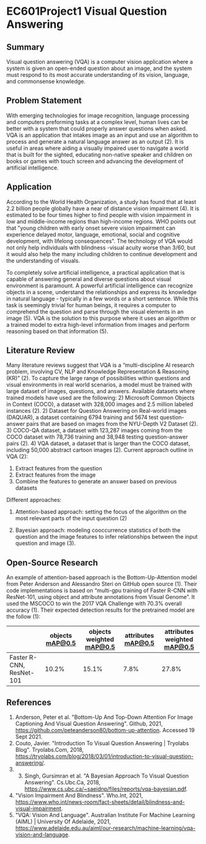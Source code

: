 # EC601Project1 Visual Question Answering
## Summary
Visual question answering (VQA) is a computer vision application where a system is given an open-ended question about an image, and the system must respond to its most accurate understanding of its vision, language, and commonsense knowledge. 

## Problem Statement
With emerging technologies for image recognition, language processing and computers preforming tasks at a complex level, human lives can be better with a system that could properly answer questions when asked. VQA is an application that intakes image as an input and use an algorithm to process and generate a natural language answer as an output (2). It is useful in areas where aiding a visually impaired user to navigate a world that is built for the sighted, educating non-native speaker and children on books or games with touch screen and advancing the development of artificial intelligence. 

## Application

According to the World Health Organization, a study has found that at least 2.2 billion people globally have a near of distance vision impairment (4). It is estimated to be four times higher to find people with vision impairment in low and middle-income regions than high-income regions. WHO points out that "young children with early onset severe vision impairment can experience delayed motor, language, emotional, social and cognitive development, with lifelong consequences". The technology of VQA would not only help individuals with blindness -visual acuity worse than 3/60, but it would also help the many including children to continue development and the understanding of visuals. 

To completely solve artificial intelligence, a practical application that is capable of answering general and diverse questions about visual environment is paramount. A powerful artificial intelligence can recognize objects in a scene, understand the relationships and express its knowledge in natural language - typically in a few words or a short sentence. While this task is seemingly trivial for human beings, it requires a computer to comprehend the question and parse through the visual elements in an image (5). VQA is the solution to this purpose where it uses an algorithm or a trained model to extra high-level information from images and perform reasoning based on that information (5). 

## Literature Review
Many literature reviews suggest that VQA is a “multi-discipline AI research problem, involving CV, NLP and Knowledge Representation & Reasoning (KR)” (2). To capture the large range of possibilities within questions and visual environments in real world scenarios, a model must be trained with large dataset of images, questions, and answers. Available datasets where trained models have used are the following:
2)	Microsoft Common Objects in Context (COCO), a dataset with 328,000 images and 2.5 million labeled instances (2). 
2)	Dataset for Question Answering on Real-world images (DAQUAR), a dataset containing 6794 training and 5674 test question-answer pairs that are based on images from the NYU-Depth V2 Dataset (2).
3)	COCO-QA dataset, a dataset with 123,287 images coming from the COCO dataset with 78,736 training and 38,948 testing question-answer pairs (2).
4)	VQA dataset, a dataset that is larger than the COCO dataset, including 50,000 abstract cartoon images (2).
Current approach outline in VQA (2):
1)	Extract features from the question
2)	Extract features from the image
3)	Combine the features to generate an answer based on previous datasets 

Different approaches:
1)	Attention-based approach: setting the focus of the algorithm on the most relevant parts of the input question
  (2)

2)	Bayesian approach: modeling cooccurrence statistics of both the question and the image features to infer relationships between the input question and image (3).

## Open-Source Research 
An example of attention-based approach is the Bottom-Up-Attention model from Peter Anderson and Alessandro Steri on GitHub open source (1). Their code implementations is based on “multi-gpu training of Faster R-CNN with ResNet-101, using object and attribute annotations from Visual Genome”. It used the MSCOCO to win the 2017 VQA Challenge with 70.3% overall accuracy (1). Their expected detection results for the pretrained model are the follow (1):

|  | objects mAP@0.5 | objects weighted mAP@0.5 | attributes mAP@0.5 | attributes weighted mAP@0.5 |
| --- | --- | --- | --- | --- |
| Faster R-CNN, ResNet-101 | 10.2% | 15.1% | 7.8% | 27.8% |

## References
1) Anderson, Peter et al. "Bottom-Up And Top-Down Attention For Image Captioning And Visual Question Answering". Github, 2021, https://github.com/peteanderson80/bottom-up-attention. Accessed 19 Sept 2021.
2) Couto, Javier. "Introduction To Visual Question Answering | Tryolabs Blog". Tryolabs.Com, 2018, https://tryolabs.com/blog/2018/03/01/introduction-to-visual-question-answering/.
3) 3) Singh, Gursimran et al. "A Bayesian Approach To Visual Question Answering". Cs.Ubc.Ca, 2018, https://www.cs.ubc.ca/~saeidnp/files/reports/vqa-bayesian.pdf.
4)  "Vision Impairment And Blindness". Who.Int, 2021, https://www.who.int/news-room/fact-sheets/detail/blindness-and-visual-impairment.
5) "VQA: Vision And Language". Australian Institute For Machine Learning (AIML) | University Of Adelaide, 2021, https://www.adelaide.edu.au/aiml/our-research/machine-learning/vqa-vision-and-language.
